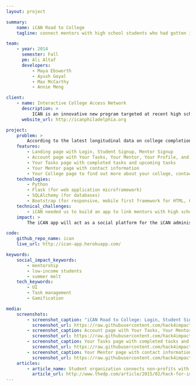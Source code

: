 ```yaml
---
layout: project

summary:
    name: iCAN Road to College
    tagline: connect mentors with high school students who had gotten into college to mitigate "summer melt"

team:
    - year: 2014
      semester: Fall
      pm: Ali Altaf
      developers:
          - Maya Ebsworth
          - Ayush Goyal
          - Max McCarthy
          - Annie Meng

client:
    - name: Interactive College Access Network
      description: >
          ICAN is an innovative new program targeted at recent high school graduates from Philadelphia who intend to matriculate at college. Using mentorship and mobile applications to support low-income students through the summer between high school and college, we hope to decrease the number of students who are accepted to college but never enroll: an issue the experts call ["summer melt"](http://www.ed.gov/blog/2013/07/summer-melt/).
      website_url: http://icanphiladelphia.org

project:
    problem: >
        According to the latest longitudinal data on college completion, only 10% of entering 9th graders to the School District of Philadelphia in 1999-2000 had graduated from college by 2009. Despite increasing college access and completion rates for low-income students, college completion is still troublingly low. A lack of college degree severely limits individual employability, diminishes earning potentials, and stifles economic development in Philadelphia -- however, as education scholars have begun to discover, a key junction for intervention lies in the summer after high school graduation.
    features:
        - Landing page with Login, Student Signup, Mentor Signup
        - Account page with Your Tasks, Your Mentor, Your Profile, and Your College 
        - Your Tasks page with completed tasks and upcoming tasks
        - Your Mentor page with contact information
        - Your College page to find out more about your college, contac the admissions office, and more.
    technologies:
        - Python
        - Flask (for web application microframework)
        - SQLAlchemy (for databases)
        - Bootstrap (for responsive, mobile first framework for HTML, CSS, and JS)
    technical_challenges:
        - iCAN needed us to build an app to link mentors with high school students who had gotten into college, but the key part was making the UI and overall experience good enough to incentivize students to use it. We began by sitting down with members from the iCAN team to get a thorough understanding of the application they wanted us to build and over several hours we refined this down to a list of well-defined features. Over the course of the semester we met with the iCAN team every two weeks to determine which features were most important to work on, and at these meetings we refined the work we had previously completed.
    impact: >
        The iCAN app will act as a social platform for the iCAN administrator and student to connect, with clickable links to relevant tasks such as enrolling for classes, reading a tuition bill, and selecting a dorm. Students will be able to respond to received messages to request help from the iCAN administrator if needed. The iCAN app will also provide a social network for other iCAN participants through FAQ forums and links to social media like Facebook.

code:
    github_repo_name: ican
    live_url: http://ican-app.herokuapp.com/

keywords:
    social_impact_keywords:
        - mentorship
        - low-income students
        - summer melt
    tech_keywords:
        - UI
        - Task management
        - Gamification

media:
    screenshots:
        - screenshot_caption: "iCAN Road to College: Login, Student Signup, Mentor Signup"
          screenshot_url: https://raw.githubusercontent.com/hack4impact/project-screenshots/master/ican/ss01.png
        - screenshot_caption: Account page with Your Tasks, Your Mentor, Your Profile, and Your College
          screenshot_url: https://raw.githubusercontent.com/hack4impact/project-screenshots/master/ican/ss03.png
        - screenshot_caption: Your Tasks page with completed tasks and upcoming tasks
          screenshot_url: https://raw.githubusercontent.com/hack4impact/project-screenshots/master/ican/ss04.png
        - screenshot_caption: Your Mentor page with contact information
          screenshot_url: https://raw.githubusercontent.com/hack4impact/project-screenshots/master/ican/ss05.png
    articles:
        - article_name: Student organization connects non-profits with app development
          article_url: http://www.thedp.com/article/2015/02/hack-for-impact
---
```

